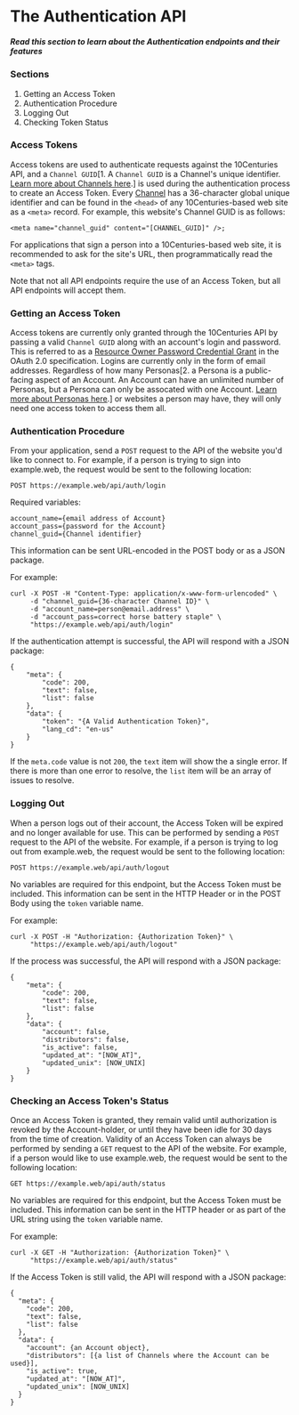 # The Authentication API

##### Read this section to learn about the Authentication endpoints and their features

### Sections

1. Getting an Access Token
2. Authentication Procedure
3. Logging Out
4. Checking Token Status

### Access Tokens

Access tokens are used to authenticate requests against the 10Centuries API, and a `Channel GUID`[1. A `Channel GUID` is a Channel's unique identifier. [Learn more about Channels here]([HOMEURL]/channels).] is used during the authentication process to create an Access Token. Every [Channel]([HOMEURL]/channels) has a 36-character global unique identifier and can be found in the `<head>` of any 10Centuries-based web site as a `<meta>` record. For example, this website's Channel GUID is as follows:

```
<meta name="channel_guid" content="[CHANNEL_GUID]" />;
```

For applications that sign a person into a 10Centuries-based web site, it is recommended to ask for the site's URL, then programmatically read the `<meta>` tags.

Note that not all API endpoints require the use of an Access Token, but all API endpoints will accept them.

### Getting an Access Token

Access tokens are currently only granted through the 10Centuries API by passing a valid `Channel GUID` along with an account's login and password. This is referred to as a [Resource Owner Password Credential Grant](https://tools.ietf.org/html/rfc6749#section-4.3) in the OAuth 2.0 specification. Logins are currently only in the form of email addresses. Regardless of how many Personas[2. a Persona is a public-facing aspect of an Account. An Account can have an unlimited number of Personas, but a Persona can only be assocated with one Account. [Learn more about Personas here]([HOMEURL]/personas).] or websites a person may have, they will only need one access token to access them all.

### Authentication Procedure

From your application, send a `POST` request to the API of the website you'd like to connect to. For example, if a person is trying to sign into example.web, the request would be sent to the following location:

```
POST https://example.web/api/auth/login
```

Required variables:

```
account_name={email address of Account}
account_pass={password for the Account}
channel_guid={Channel identifier}
```

This information can be sent URL-encoded in the POST body or as a JSON package.

For example:

```
curl -X POST -H "Content-Type: application/x-www-form-urlencoded" \
     -d "channel_guid={36-character Channel ID}" \
     -d "account_name=person@email.address" \
     -d "account_pass=correct horse battery staple" \
     "https://example.web/api/auth/login"
```

If the authentication attempt is successful, the API will respond with a JSON package:

```
{
    "meta": {
        "code": 200,
        "text": false,
        "list": false
    },
    "data": {
        "token": "{A Valid Authentication Token}",
        "lang_cd": "en-us"
    }
}
```

If the `meta.code` value is not `200`, the `text` item will show the a single error. If there is more than one error to resolve, the `list` item will be an array of issues to resolve.

### Logging Out

When a person logs out of their account, the Access Token will be expired and no longer available for use. This can be performed by sending a `POST` request to the API of the website. For example, if a person is trying to log out from example.web, the request would be sent to the following location:

```
POST https://example.web/api/auth/logout
```

No variables are required for this endpoint, but the Access Token must be included. This information can be sent in the HTTP Header or in the POST Body using the `token` variable name.

For example:

```
curl -X POST -H "Authorization: {Authorization Token}" \
     "https://example.web/api/auth/logout"
```

If the process was successful, the API will respond with a JSON package:

```
{
    "meta": {
        "code": 200,
        "text": false,
        "list": false
    },
    "data": {
        "account": false,
        "distributors": false,
        "is_active": false,
        "updated_at": "[NOW_AT]",
        "updated_unix": [NOW_UNIX]
    }
}
```

### Checking an Access Token's Status

Once an Access Token is granted, they remain valid until authorization is revoked by the Account-holder, or until they have been idle for 30 days from the time of creation. Validity of an Access Token can always be performed by sending a `GET` request to the API of the website. For example, if a person would like to use example.web, the request would be sent to the following location:

```
GET https://example.web/api/auth/status
```

No variables are required for this endpoint, but the Access Token must be included. This information can be sent in the HTTP header or as part of the URL string using the `token` variable name.

For example:

```
curl -X GET -H "Authorization: {Authorization Token}" \
     "https://example.web/api/auth/status"
```

If the Access Token is still valid, the API will respond with a JSON package:

```
{
  "meta": {
    "code": 200,
    "text": false,
    "list": false
  },
  "data": {
    "account": {an Account object},
    "distributors": [{a list of Channels where the Account can be used}],
    "is_active": true,
    "updated_at": "[NOW_AT]",
    "updated_unix": [NOW_UNIX]
  }
}
```